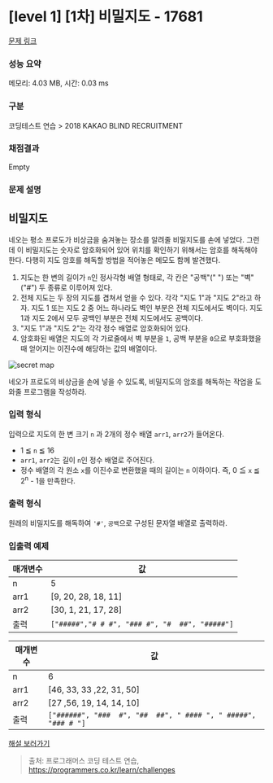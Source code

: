 # [level 1] [1차] 비밀지도 - 17681 

[문제 링크](https://school.programmers.co.kr/learn/courses/30/lessons/17681) 

### 성능 요약

메모리: 4.03 MB, 시간: 0.03 ms

### 구분

코딩테스트 연습 > 2018 KAKAO BLIND RECRUITMENT

### 채점결과

Empty

### 문제 설명

<h2>비밀지도</h2>

<p>네오는 평소 프로도가 비상금을 숨겨놓는 장소를 알려줄 비밀지도를 손에 넣었다. 그런데 이 비밀지도는 숫자로 암호화되어 있어 위치를 확인하기 위해서는 암호를 해독해야 한다. 다행히 지도 암호를 해독할 방법을 적어놓은 메모도 함께 발견했다.</p>

<ol>
<li>지도는 한 변의 길이가 <code>n</code>인 정사각형 배열 형태로, 각 칸은 "공백"(" ") 또는 "벽"("#") 두 종류로 이루어져 있다.</li>
<li>전체 지도는 두 장의 지도를 겹쳐서 얻을 수 있다. 각각 "지도 1"과 "지도 2"라고 하자. 지도 1 또는 지도 2 중 어느 하나라도 벽인 부분은 전체 지도에서도 벽이다. 지도 1과 지도 2에서 모두 공백인 부분은 전체 지도에서도 공백이다.</li>
<li>"지도 1"과 "지도 2"는 각각 정수 배열로 암호화되어 있다.</li>
<li>암호화된 배열은 지도의 각 가로줄에서 벽 부분을 <code>1</code>, 공백 부분을 <code>0</code>으로 부호화했을 때 얻어지는 이진수에 해당하는 값의 배열이다.</li>
</ol>

<p><img src="http://t1.kakaocdn.net/welcome2018/secret8.png" title="Secret Map" alt="secret map"></p>

<p>네오가 프로도의 비상금을 손에 넣을 수 있도록, 비밀지도의 암호를 해독하는 작업을 도와줄 프로그램을 작성하라.</p>

<h3>입력 형식</h3>

<p>입력으로 지도의 한 변 크기 <code>n</code> 과 2개의 정수 배열 <code>arr1</code>, <code>arr2</code>가 들어온다.</p>

<ul>
<li>1 ≦ <code>n</code> ≦ 16</li>
<li><code>arr1</code>, <code>arr2</code>는 길이 <code>n</code>인 정수 배열로 주어진다.</li>
<li>정수 배열의 각 원소 <code>x</code>를 이진수로 변환했을 때의 길이는 <code>n</code> 이하이다. 즉, 0 ≦ <code>x</code> ≦ 2<sup>n</sup> - 1을 만족한다.</li>
</ul>

<h3>출력 형식</h3>

<p>원래의 비밀지도를 해독하여 <code>'#'</code>, <code>공백</code>으로 구성된 문자열 배열로 출력하라.</p>

<h3>입출력 예제</h3>
<table class="table">
        <thead><tr>
<th>매개변수</th>
<th>값</th>
</tr>
</thead>
        <tbody><tr>
<td>n</td>
<td>5</td>
</tr>
<tr>
<td>arr1</td>
<td>[9, 20, 28, 18, 11]</td>
</tr>
<tr>
<td>arr2</td>
<td>[30, 1, 21, 17, 28]</td>
</tr>
<tr>
<td>출력</td>
<td><code>["#####","# # #", "### #", "#  ##", "#####"]</code></td>
</tr>
</tbody>
      </table><table class="table">
        <thead><tr>
<th>매개변수</th>
<th>값</th>
</tr>
</thead>
        <tbody><tr>
<td>n</td>
<td>6</td>
</tr>
<tr>
<td>arr1</td>
<td>[46, 33, 33 ,22, 31, 50]</td>
</tr>
<tr>
<td>arr2</td>
<td>[27 ,56, 19, 14, 14, 10]</td>
</tr>
<tr>
<td>출력</td>
<td><code>["######", "###  #", "##  ##", " #### ", " #####", "### # "]</code></td>
</tr>
</tbody>
      </table>
<p><a href="http://tech.kakao.com/2017/09/27/kakao-blind-recruitment-round-1/" target="_blank" rel="noopener">해설 보러가기</a></p>


> 출처: 프로그래머스 코딩 테스트 연습, https://programmers.co.kr/learn/challenges